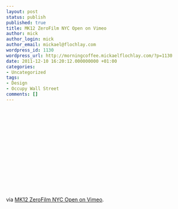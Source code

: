 ```yaml
---
layout: post
status: publish
published: true
title: MK12 ZeroFilm NYC Open on Vimeo
author: mick
author_login: mick
author_email: mickael@flochlay.com
wordpress_id: 1130
wordpress_url: http://morningcoffee.mickaelflochlay.com/?p=1130
date: 2011-12-10 16:20:12.000000000 +01:00
categories:
- Uncategorized
tags:
- Design
- Occupy Wall Street
comments: []
---
```

<object width="400" height="225"><param name="allowfullscreen" value="true" /><param name="allowscriptaccess" value="always" /><param name="movie" value="http://www.vimeo.com/moogaloop.swf?clip_id=32169063&amp;server=www.vimeo.com&amp;show_title=1&amp;show_byline=1&amp;show_portrait=0&amp;color=&amp;fullscreen=1" /><embed src="http://www.vimeo.com/moogaloop.swf?clip_id=32169063&amp;server=www.vimeo.com&amp;show_title=1&amp;show_byline=1&amp;show_portrait=0&amp;color=&amp;fullscreen=1" type="application/x-shockwave-flash" allowfullscreen="true" allowscriptaccess="always" width="400" height="225" /></object>

via <a href="http://vimeo.com/32169063">MK12 ZeroFilm NYC Open on Vimeo</a>.
